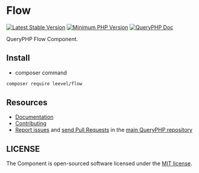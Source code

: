 Flow
=================

[![Latest Stable Version](http://img.shields.io/packagist/v/leevel/flow.svg)](https://packagist.org/packages/leevel/flow)
<a href="https://php.net"><img src="https://img.shields.io/badge/php-%3E%3D%207.4.0-8892BF.svg" alt="Minimum PHP Version"></a>
[![QueryPHP Doc](https://img.shields.io/badge/docs-passing-green.svg?maxAge=2592000)](https://www.queryphp.com/docs/)

QueryPHP Flow Component.

## Install

- composer command

```bash
composer require leevel/flow
```

Resources
---------

  * [Documentation](https://www.queryphp.com/docs/component/flow.html)
  * [Contributing](https://www.queryphp.com/docs/developer/)
  * [Report issues](https://github.com/hunzhiwange/framework/issues) and
    [send Pull Requests](https://github.com/hunzhiwange/framework/pulls)
    in the [main QueryPHP repository](https://github.com/hunzhiwange/framework)

## LICENSE

The Component is open-sourced software licensed under the [MIT license](LICENSE).